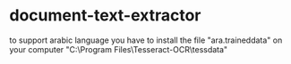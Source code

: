 # document-text-extractor
to support arabic language you have to install the file  "ara.traineddata" on your computer "C:\Program Files\Tesseract-OCR\tessdata"